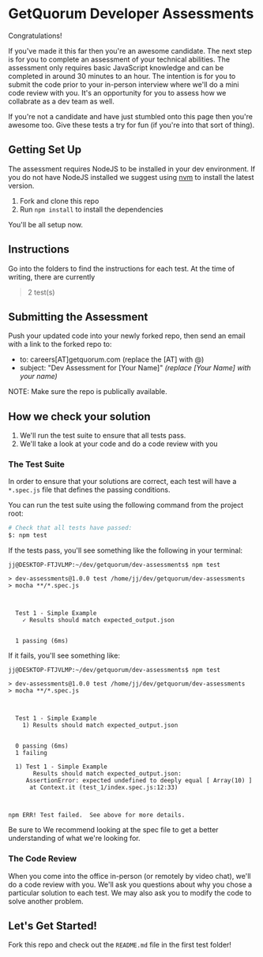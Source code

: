 # GetQuorum Developer Assessments

Congratulations!

If you've made it this far then you're an awesome candidate. The next step is for you to complete an assessment of your technical abilities. The assessment only requires basic JavaScript knowledge and can be completed in around 30 minutes to an hour. The intention is for you to submit the code prior to your in-person interview where we'll do a mini code review with you. It's an opportunity for you to assess how we collabrate as a dev team as well.

If you're not a candidate and have just stumbled onto this page then you're awesome too. Give these tests a try for fun (if you're into that sort of thing).

## Getting Set Up

The assessment requires NodeJS to be installed in your dev environment. If you do not have NodeJS installed we suggest using [nvm](https://github.com/nvm-sh/nvm) to install the latest version.

1. Fork and clone this repo
3. Run `npm install` to install the dependencies

You'll be all setup now.

## Instructions

Go into the folders to find the instructions for each test.  At the time of writing, there are currently

> 2 test(s)



## Submitting the Assessment

Push your updated code into your newly forked repo, then send an email with a link to the forked repo to:

- to: careers[AT]getquorum.com (replace the [AT] with @)
- subject: "Dev Assessment for [Your Name]" _(replace [Your Name] with your name)_

NOTE: Make sure the repo is publically available. 


## How we check your solution

1. We'll run the test suite to ensure that all tests pass. 
2. We'll take a look at your code and do a code review with you

### The Test Suite

In order to ensure that your solutions are correct, each test will have a `*.spec.js` file that defines the passing conditions. 

You can run the test suite using the following command from the project root:

```bash
# Check that all tests have passed:
$: npm test
```

If the tests pass, you'll see something like the following in your terminal:

```
jj@DESKTOP-FTJVLMP:~/dev/getquorum/dev-assessments$ npm test

> dev-assessments@1.0.0 test /home/jj/dev/getquorum/dev-assessments
> mocha **/*.spec.js



  Test 1 - Simple Example
    ✓ Results should match expected_output.json


  1 passing (6ms)
```

If it fails, you'll see something like:

```
jj@DESKTOP-FTJVLMP:~/dev/getquorum/dev-assessments$ npm test

> dev-assessments@1.0.0 test /home/jj/dev/getquorum/dev-assessments
> mocha **/*.spec.js



  Test 1 - Simple Example
    1) Results should match expected_output.json


  0 passing (6ms)
  1 failing

  1) Test 1 - Simple Example
       Results should match expected_output.json:
     AssertionError: expected undefined to deeply equal [ Array(10) ]
      at Context.it (test_1/index.spec.js:12:33)



npm ERR! Test failed.  See above for more details.
```

Be sure to We recommend looking at the spec file to get a better understanding of what we're looking for.

### The Code Review

When you come into the office in-person (or remotely by video chat), we'll do a code review with you. We'll ask you questions about why you chose a particular solution to each test. We may also ask you to modify the code to solve another problem. 

## Let's Get Started!

Fork this repo and check out the `README.md` file in the first test folder!
